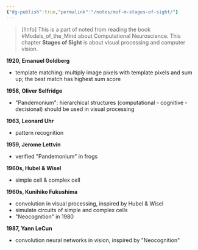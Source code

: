 ```yaml
---
{"dg-publish":true,"permalink":"/notes/mof-m-stages-of-sight/"}
---
```


>[!Info]
>This is a part of noted from reading the book #Models_of_the_Mind about  Computational Neuroscience.
>This chapter **Stages of Sight** is about visual processing and computer vision.


**1920, Emanuel Goldberg**
- template matching: multiply image pixels with template pixels and sum up; the best match has highest sum score

**1958, Oliver Selfridge**
- "Pandemonium": hierarchical structures (computational - cognitive - decisional) should be used in visual processing

**1963, Leonard Uhr**
- pattern recognition

**1959, Jerome Lettvin**
- verified "Pandemonium" in frogs

**1960s, Hubel & Wisel**
- simple cell & complex cell

**1960s, Kunihiko Fukushima**
- convolution in visual processing, inspired by Hubel & Wisel
- simulate circuits of simple and complex cells
- "Neocognition" in 1980

**1987, Yann LeCun**
- convolution neural networks in vision, inspired by "Neocognition"